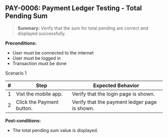 ## **PAY-0006:** Payment Ledger Testing - Total Pending Sum

> **Summary:** Verify that the sum for total pending are correct and displayed successfully. <br>

**Preconditions:**

- User must be connected to the internet
- User must be logged in
- Transaction must be done

Scenario 1

| \#  | Step                      | Expected Behavior                             |
| --- | ------------------------- | --------------------------------------------- |
| 1   | Vist the mobile app.      | Verify that the login page is shown.          |
| 2   | Click the Payment button. | Verify that the payment ledger page is shown. |

**Post-conditions:**

- The total pending sum value is displayed.
